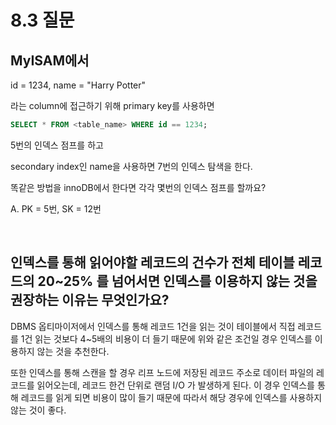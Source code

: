# 8.3 질문

## MyISAM에서 

id = 1234, name = "Harry Potter"

라는 column에 접근하기 위해 primary key를 사용하면

```sql
SELECT * FROM <table_name> WHERE id == 1234;
```

5번의 인덱스 점프를 하고

secondary index인 name을 사용하면 7번의 인덱스 탐색을 한다.

똑같은 방법을 innoDB에서 한다면 각각 몇번의 인덱스 점프를 할까요?

A. PK = 5번, SK = 12번

<br> 

## 인덱스를 통해 읽어야할 레코드의 건수가 전체 테이블 레코드의 20~25% 를 넘어서면 인덱스를 이용하지 않는 것을 권장하는 이유는 무엇인가요?

DBMS 옵티마이저에서 인덱스를 통해 레코드 1건을 읽는 것이 테이블에서 직접 레코드를 1건 읽는 것보다 4~5배의 비용이 더 들기 때문에 
위와 같은 조건일 경우 인덱스를 이용하지 않는 것을 추천한다.

또한 인덱스를 통해 스캔을 할 경우 리프 노드에 저장된 레코드 주소로 데이터 파일의 레코드를 읽어오는데,
레코드 한건 단위로 랜덤 I/O 가 발생하게 된다. 이 경우 인덱스를 통해 레코드를 읽게 되면 비용이 많이 들기 때문에 따라서 해당 경우에 인덱스를 사용하지 않는 것이 좋다.
